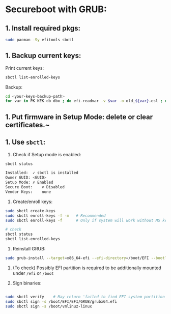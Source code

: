 # Secureboot with GRUB:

## 1. Install required pkgs:

```bash
sudo pacman -Sy efitools sbctl
```

## 1. Backup current keys:
Print current keys:
```bash
sbctl list-enrolled-keys
```

Backup:
```bash
cd <your-keys-backup-path>
for var in PK KEK db dbx ; do efi-readvar -v $var -o old_${var}.esl ; done
```

## 1. Put firmware in Setup Mode: delete or clear certificates.~

## 1. Use `sbctl`:
1. Check if Setup mode is enabled:
```bash
sbctl status

Installed:	✓ sbctl is installed
Owner GUID:	<GUID>
Setup Mode:	✗ Enabled
Secure Boot:	✗ Disabled
Vendor Keys:	none
```

1. Create/enroll keys:
```bash
sudo sbctl create-keys
sudo sbctl enroll-keys -f -m   # Recommended
sudo sbctl enroll-keys -f      # Only if system will work without MS keys

# check
sbctl status
sbctl list-enrolled-keys
```

1. Reinstall GRUB:
```bash
sudo grub-install --target=x86_64-efi --efi-directory=/boot/EFI --bootloader-id=GRUB --modules="tpm" --disable-shim-lock --recheck
```

1. (To check) Possibly EFI partition is required to be additionally mounted under `/efi` or `/boot`

1. Sign binaries:
```bash

sudo sbctl verify    # May return 'failed to find EFI system partition'
sudo sbctl sign -s /boot/EFI/EFI/GRUB/grubx64.efi
sudo sbctl sign -s /boot/vmlinuz-linux
```
